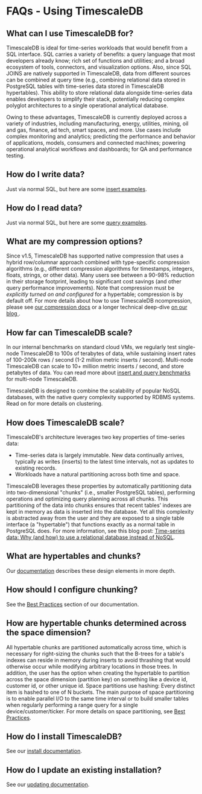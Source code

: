 # FAQs - Using TimescaleDB

## What can I use TimescaleDB for?
TimescaleDB is ideal for time-series workloads that would benefit from a SQL interface.
SQL carries a variety of benefits: a query language that most developers already know;
rich set of functions and utilities; and a broad ecosystem of tools, connectors, and
visualization options. Also, since SQL JOINS are natively supported in TimescaleDB, data
from different sources can be combined at query time (e.g., combining relational data stored
in PostgreSQL tables with time-series data stored in TimescaleDB hypertables). This ability
to store relational data alongside time-series data enables developers to simplify their stack,
potentially reducing complex polyglot architectures to a single operational analytical database.

Owing to these advantages, TimescaleDB is currently deployed across a variety of industries,
including manufacturing, energy, utilities, mining, oil and gas, finance, ad tech, smart spaces,
and more. Use cases include complex monitoring and analytics; predicting the performance and
behavior of applications, models, consumers and connected machines; powering operational
analytical workflows and dashboards; for QA and performance testing.

## How do I write data?
Just via normal SQL, but here are some [insert examples][INSERT].

## How do I read data?
Just via normal SQL, but here are some [query examples][SELECT].

## What are my compression options?
Since v1.5,
TimescaleDB has supported native compression that uses a hybrid row/columnar
approach combined with type-specific compression algorithms (e.g., different
compression algorithms for timestamps, integers, floats, strings, or other
data). Many users see between a 90-98% reduction in their storage footprint,
leading to significant cost savings (and other query performance improvements).
Note that compression must be *explicitly turned on and configured* for a
hypertable; compression is by default off. For more details about how to use
TimescaleDB ncompression, please see [our compression docs][compression-docs]
or a longer technical deep-dive [on our blog ][compression-blog].

## How far can TimescaleDB scale?
In our internal benchmarks on standard cloud VMs, we regularly test
single-node TimescaleDB to 100s of terabytes of data, while sustaining
insert rates of 100-200k rows / second (1-2 million metric inserts / second).
Multi-node TimescaleDB can scale to 10+ million metric inserts / second, and
store petabytes of data. You can read more about
[insert and query benchmarks][benchmarks] for multi-node TimescaleDB.

TimescaleDB is designed to combine the scalability of popular NoSQL databases,
with the native query complexity supported by RDBMS systems. Read on for more
details on clustering.

## How does TimescaleDB scale?
TimescaleDB's architecture leverages two key properties of time-series data:

* Time-series data is largely immutable. New data continually arrives, typically
as writes (inserts) to the latest time intervals, not as updates to existing records.
* Workloads have a natural partitioning across both time and space.

TimescaleDB leverages these properties by automatically partitioning data into
two-dimensional "chunks" (i.e., smaller PostgreSQL tables), performing
operations and optimizing query planning across all chunks. This partitioning of the
data into chunks ensures that recent tables' indexes are kept in memory as data is inserted
into the database. Yet all this complexity is abstracted away from the user and
they are exposed to a single table interface (a "hypertable") that functions exactly as
a normal table in PostgreSQL does. For more information, see this blog post:
[Time-series data: Why (and how) to use a relational database instead of NoSQL][rdbms > nosql].

## What are hypertables and chunks?
Our [documentation][docs-architecture] describes these design elements in more depth.

## How should I configure chunking?
See the [Best Practices][hypertable-best-practices] section of our documentation.

## How are hypertable chunks determined across the space dimension?
All hypertable chunks are partitioned automatically across time, which is necessary for
right-sizing the chunks such that the B-trees for a table's indexes can reside in memory
during inserts to avoid thrashing that would otherwise occur while modifying arbitrary locations
in those trees. In addition, the user has the option when creating the hypertable to
partition across the space dimension (partition key) on something like a device id,
customer id, or other unique id. Space partitions use hashing: Every distinct item
is hashed to one of N buckets. The main purpose of space partitioning is to enable
parallel I/O to the same time interval or to build smaller tables when regularly
performing a range query for a single device/customer/ticker. For more
details on space partitioning, see [Best Practices][hypertable-best-practices].

## How do I install TimescaleDB?
See our [install documentation][install].

## How do I update an existing installation?
See our [updating documentation][update].


[INSERT]: /how-to-guides/write-data/insert/
[SELECT]: /how-to-guides/query-data/select/
[rdbms > nosql]: http://www.timescale.com/blog/time-series-data-why-and-how-to-use-a-relational-database-instead-of-nosql-d0cd6975e87c
[benchmarks]: https://blog.timescale.com/blog/timescaledb-2-0-a-multi-node-petabyte-scale-completely-free-relational-database-for-time-series/
[docs-architecture]: /overview/core-concepts/hypertables-and-chunks/
[hypertable-best-practices]: /how-to-guides/hypertables/best-practices/
[install]: /how-to-guides/install-timescaledb/
[update]: /how-to-guides/update-timescaledb/
[compression-docs]: /how-to-guides/compression/
[compression-blog]: https://blog.timescale.com/blog/building-columnar-compression-in-a-row-oriented-database/
